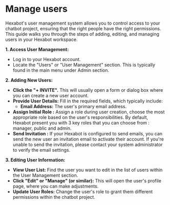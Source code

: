 # Manage users

Hexabot's user management system allows you to control access to your chatbot project, ensuring that the right people have the right permissions. This guide walks you through the steps of adding, editing, and managing users in your Hexabot workspace.

**1. Access User Management:**

* Log in to your Hexabot account.
* Locate the "Users" or "User Management" section. This is typically found in the main menu under Admin section.

**2. Adding New Users:**

* **Click the "+ INVITE".**  This will usually open a form or dialog box where you can create a new user account.
* **Provide User Details:** Fill in the required fields, which typically include:
  * **Email Address:** The user's primary email address.
* **Assign Initial Role :** Assign a role during user creation, choose the most appropriate role based on the user's responsibilities. By default, Hexabot present you with 3 key roles that you can choose from : manager, public and admin.
* **Send Invitation :** If your Hexabot is configured to send emails, you can send the new user an invitation email to activate their account. If you're unable to send the invitation, please contact your system administrator to verify the email settings.

**3. Editing User Information:**

* **View User List:** Find the user you want to edit in the list of users within the User Management section.
* **Click "Edit" or "Manage" (or similar):** This will open the user's profile page, where you can make adjustments.
* **Update User Roles:** Change the user's role to grant them different permissions within the chatbot project.
